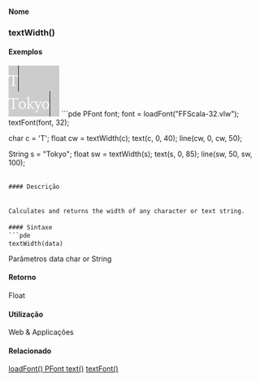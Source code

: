 
#### Nome
### textWidth()

#### Exemplos
<img border="0" height="100" src="media/textWidth_.gif" width="100"/>
```pde
PFont font; 
font = loadFont("FFScala-32.vlw"); 
textFont(font, 32); 
 
char c = 'T'; 
float cw = textWidth(c); 
text(c, 0, 40); 
line(cw, 0, cw, 50); 
 
String s = "Tokyo"; 
float sw = textWidth(s); 
text(s, 0, 85); 
line(sw, 50, sw, 100); 

```

#### Descrição

	
Calculates and returns the width of any character or text string.

#### Sintaxe
```pde
textWidth(data)

```
Parâmetros
data
char or String

#### Retorno

	
Float

#### Utilização

	
Web & Applicações

#### Relacionado

[loadFont() ](loadFont_)
[PFont ](PFont)
[text()](text_)
[textFont() ](textFont_)
